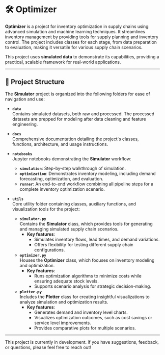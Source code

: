 # 🛠️ Optimizer

**Optimizer** is a project for inventory optimization in supply chains using advanced simulation and machine learning techniques. It streamlines inventory management by providing tools for supply planning and inventory control. The project includes classes for each stage, from data preparation to evaluation, making it versatile for various supply chain scenarios.

This project uses **simulated data** to demonstrate its capabilities, providing a practical, scalable framework for real-world applications.

---

## 📁 Project Structure

The **Simulator** project is organized into the following folders for ease of navigation and use:

- **`data`**  
  Contains simulated datasets, both raw and processed. The processed datasets are prepped for modeling after data cleaning and feature engineering.

- **`docs`**  
  Comprehensive documentation detailing the project's classes, functions, architecture, and usage instructions.

- **`notebooks`**  
  Jupyter notebooks demonstrating the **Simulator** workflow:
  - **`simulation`**: Step-by-step walkthrough of simulation.
  - **`optimization`**: Demonstrates inventory modeling, including demand forecasting, optimization, and evaluation.
  - **`runner`**: An end-to-end workflow combining all pipeline steps for a complete inventory optimization scenario.

- **`utils`**  
  Core utility folder containing classes, auxiliary functions, and visualization tools for the project:
  - **`simulator.py`**  
    Contains the **Simulator** class, which provides tools for generating and managing simulated supply chain scenarios.  
    - **Key features**:
      - Simulates inventory flows, lead times, and demand variations.
      - Offers flexibility for testing different supply chain configurations.
  - **`optimizer.py`**  
    Houses the **Optimizer** class, which focuses on inventory modeling and optimization.  
    - **Key features**:
      - Runs optimization algorithms to minimize costs while ensuring adequate stock levels.
      - Supports scenario analysis for strategic decision-making.
  - **`plotter.py`**  
    Includes the **Plotter** class for creating insightful visualizations to analyze simulation and optimization results.  
    - **Key features**:
      - Generates demand and inventory level charts.
      - Visualizes optimization outcomes, such as cost savings or service level improvements.
      - Provides comparative plots for multiple scenarios.

---

This project is currently in development. If you have suggestions, feedback, or questions, please feel free to reach out!
